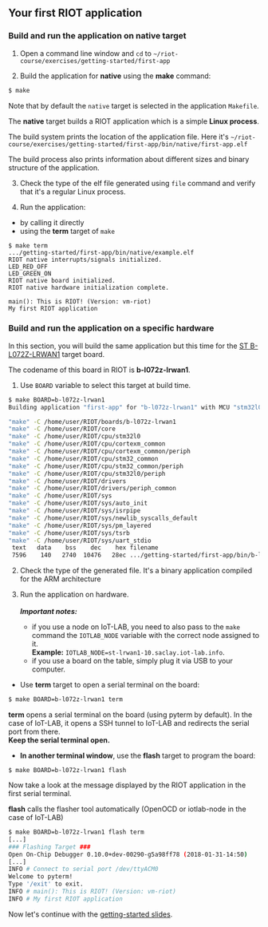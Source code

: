 ## Your first RIOT application

### Build and run the application on **native** target

1. Open a command line window and `cd` to
  `~/riot-course/exercises/getting-started/first-app`

2. Build the application for **native** using the **make** command:
  ```sh
  $ make
  ```
Note that by default the `native` target is selected in the application
`Makefile`.

The **native** target builds a RIOT application which is a simple
**Linux process**.

The build system prints the location of the application file. Here it's
`~/riot-course/exercises/getting-started/first-app/bin/native/first-app.elf`

The build process also prints information about different sizes and binary
structure of the application.

3. Check the type of the elf file generated using `file` command and verify
   that it's a regular Linux process.

4. Run the application:
  - by calling it directly
  - using the **term** target of `make`
  ```
  $ make term
  .../getting-started/first-app/bin/native/example.elf
  RIOT native interrupts/signals initialized.
  LED_RED_OFF
  LED_GREEN_ON
  RIOT native board initialized.
  RIOT native hardware initialization complete.

  main(): This is RIOT! (Version: vm-riot)
  My first RIOT application
  ```

### Build and run the application on a specific hardware

In this section, you will build the same application but this time for the
[ST B-L072Z-LRWAN1](https://www.st.com/en/evaluation-tools/b-l072z-lrwan1.html)
target board.

The codename of this board in RIOT is **b-l072z-lrwan1**.

1. Use `BOARD` variable to select this target at build time.

```sh
$ make BOARD=b-l072z-lrwan1
Building application "first-app" for "b-l072z-lrwan1" with MCU "stm32l0".

"make" -C /home/user/RIOT/boards/b-l072z-lrwan1
"make" -C /home/user/RIOT/core
"make" -C /home/user/RIOT/cpu/stm32l0
"make" -C /home/user/RIOT/cpu/cortexm_common
"make" -C /home/user/RIOT/cpu/cortexm_common/periph
"make" -C /home/user/RIOT/cpu/stm32_common
"make" -C /home/user/RIOT/cpu/stm32_common/periph
"make" -C /home/user/RIOT/cpu/stm32l0/periph
"make" -C /home/user/RIOT/drivers
"make" -C /home/user/RIOT/drivers/periph_common
"make" -C /home/user/RIOT/sys
"make" -C /home/user/RIOT/sys/auto_init
"make" -C /home/user/RIOT/sys/isrpipe
"make" -C /home/user/RIOT/sys/newlib_syscalls_default
"make" -C /home/user/RIOT/sys/pm_layered
"make" -C /home/user/RIOT/sys/tsrb
"make" -C /home/user/RIOT/sys/uart_stdio
 text   data    bss    dec    hex filename
 7596    140   2740  10476   28ec .../getting-started/first-app/bin/b-l072z-lrwan1/first-app.elf
```

2. Check the type of the generated file. It's a binary application compiled for
  the ARM architecture

3. Run the application on hardware.
  <br><br>_**Important notes:**_
    - if you use a node on IoT-LAB, you need to also
  pass to the `make` command the `IOTLAB_NODE` variable with the correct node
  assigned to it.<br>
  __Example:__ `IOTLAB_NODE=st-lrwan1-10.saclay.iot-lab.info`.<br>
    - if you use a board on the table, simply plug it via USB to your computer.

  - Use **term** target to open a serial terminal on the board:
  ```sh
  $ make BOARD=b-l072z-lrwan1 term
  ```
  **term** opens a serial terminal on the board (using pyterm by default). In the
  case of IoT-LAB, it opens a SSH tunnel to IoT-LAB and redirects the serial port
  from there.
  <br>**Keep the serial terminal open.**
  - **In another terminal window**, use the **flash** target to program the
  board:
  ```
  $ make BOARD=b-l072z-lrwan1 flash
  ```
  Now take a look at the message displayed by the RIOT application in the first
  serial terminal.

**flash** calls the flasher tool automatically (OpenOCD or iotlab-node in the
case of IoT-LAB)

```sh
$ make BOARD=b-l072z-lrwan1 flash term
[...]
### Flashing Target ###
Open On-Chip Debugger 0.10.0+dev-00290-g5a98ff78 (2018-01-31-14:50)
[...]
INFO # Connect to serial port /dev/ttyACM0
Welcome to pyterm!
Type '/exit' to exit.
INFO # main(): This is RIOT! (Version: vm-riot)
INFO # My first RIOT application
```

Now let's continue with the
[getting-started slides](https://aabadie.github.io/riot-course/slides/02-getting-started/#11).
